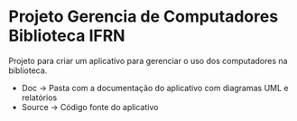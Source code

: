 # Projeto Gerencia de Computadores Biblioteca IFRN
Projeto para criar um aplicativo para gerenciar o uso dos computadores na biblioteca.
- Doc -> Pasta com a documentação do aplicativo com diagramas UML e relatórios
- Source -> Código fonte do aplicativo
